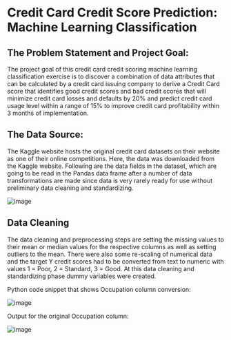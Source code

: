 # Credit Card Credit Score Prediction: Machine Learning Classification
## The Problem Statement and Project Goal:
The project goal of this credit card credit scoring machine learning classification exercise is to discover a combination of data attributes that can be calculated by a credit card issuing company to derive  a Credit Card score that identifies good credit scores and bad credit scores that will minimize credit card losses and defaults by 20% and predict credit card usage level within a range of 15% to improve credit card profitability within 3 months of implementation.
## The Data Source:
The Kaggle website hosts the original credit card datasets on their website as one of their online competitions. Here, the data was downloaded from the Kaggle website. Following are the data fields in the dataset, which are going to be read in the Pandas data frame after a number of data transformations are made since data is very rarely ready for use without preliminary data cleaning and standardizing. 

![image](https://github.com/dataminer817/Springboard/assets/44590198/93c8e260-3263-4f80-953f-e1cd90778b89)

## Data Cleaning
The data cleaning and preprocessing steps are setting the missing values to their mean or median values for the respective columns as well as setting outliers to the mean. There were also some re-scaling of numerical data and the target Y credit scores had to be converted from text to numeric with values 1 = Poor, 2 = Standard, 3 = Good.   At this data cleaning and standardizing phase dummy variables were created.

Python code snippet that shows Occupation column conversion:

![image](https://github.com/dataminer817/Springboard/assets/44590198/9bfd2a2f-9a99-4bd1-875b-95a7156482cd)
 
 
Output for the original Occupation column:
 
 ![image](https://github.com/dataminer817/Springboard/assets/44590198/916f0252-486a-4770-a094-31a230c16923)


